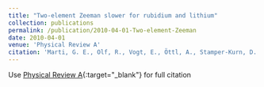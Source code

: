 ```yaml
---
title: "Two-element Zeeman slower for rubidium and lithium"
collection: publications
permalink: /publication/2010-04-01-Two-element-Zeeman
date: 2010-04-01
venue: 'Physical Review A'
citation: 'Marti, G. E., Olf, R., Vogt, E., Öttl, A., Stamper-Kurn, D. M., "Two-element Zeeman slower for rubidium and lithium." Physical Review A, 2010.'
---
```

Use [Physical Review A](https://journals.aps.org/pra/abstract/10.1103/PhysRevA.81.043424){:target="_blank"} for full citation
